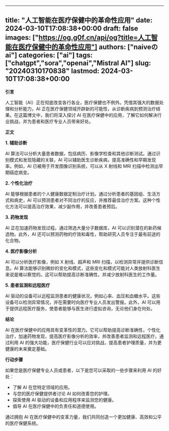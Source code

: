 
---
title: "人工智能在医疗保健中的革命性应用"
date: 2024-03-10T17:08:38+00:00
draft: false
images: ["https://og.g0f.cn/api/og?title=人工智能在医疗保健中的革命性应用"]
authors: ["naiveのai"]
categories: ["ai"]
tags: ["chatgpt","sora","openai","Mistral AI"]
slug: "20240310170838"
lastmod: 2024-03-10T17:08:38+00:00
---
**引言**

人工智能（AI）正在彻底改变各行各业，医疗保健也不例外。凭借其强大的数据处理和分析能力，AI 正在医疗保健领域开辟新的可能性，从诊断疾病到预测治疗结果。在这篇博文中，我们将深入探讨 AI 在医疗保健中的应用，了解它如何解决行业挑战，并为患者和医疗专业人员带来好处。

**正文**

**1. 辅助诊断**

AI 算法可以分析大量患者数据，包括病历、影像学检查和其他诊断测试。通过识别模式和发现隐藏的关联，AI 可以辅助医生诊断疾病，提高准确性和早期发现率。例如，AI 已被用于开发图像识别系统，可以从 X 射线和 MRI 扫描中检测出早期癌症病变。

**2. 个性化治疗**

AI 能够根据患者的个人健康数据定制治疗计划。通过分析患者的基因组、生活方式和病史，AI 可以预测患者对不同治疗的反应，并推荐最佳治疗方案。这种个性化方法可以提高治疗效果，减少副作用，并改善患者预后。

**3. 药物发现**

AI 正在加速药物发现过程。通过筛选大量分子数据库，AI 可以识别潜在的新药候选物。此外，AI 还可以预测药物的疗效和毒性，帮助研究人员专注于最有前途的化合物。

**4. 医疗影像分析**

AI 可以分析医疗影像，例如 X 射线、超声和 MRI 扫描，以检测异常并提供诊断信息。AI 算法能够识别微妙的变化和模式，这些变化和模式可能对人类放射科医生来说是难以察觉的。这可以帮助提高诊断准确性，并减少放射科医生的工作量。

**5. 患者监测和远程医疗**

AI 驱动的设备可以远程监测患者的健康状况，例如心率、血压和血糖水平。这些设备可以检测异常情况，并在需要时向医疗专业人员发出警报。此外，AI 可以用于提供远程医疗服务，使患者能够与医生进行虚拟咨询，无论他们身在何处。

**结论**

AI 在医疗保健中的应用具有变革性的潜力。它可以帮助提高诊断准确性，个性化治疗，加速药物发现，提高医疗影像分析的效率，并改善患者监测和远程医疗。通过利用 AI 的强大功能，医疗保健行业可以应对挑战，提高患者护理质量，并为更健康的未来奠定基础。

**行动步骤**

如果您是医疗保健专业人员或患者，以下是您可以采取的一些步骤来利用 AI 的好处：

* 了解 AI 在您特定领域的应用。
* 与您的医疗保健提供者讨论 AI 如何改善您的护理。
* 探索使用 AI 驱动的设备和应用程序来监测您的健康。
* 倡导 AI 在医疗保健中的负责任和道德使用。

通过拥抱 AI 在医疗保健中的变革力量，我们共同创造一个更加健康、高效和公平的医疗保健系统。